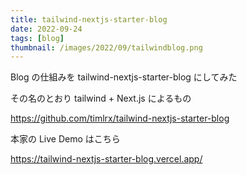 ```yaml
---
title: tailwind-nextjs-starter-blog
date: 2022-09-24
tags: [blog]
thumbnail: /images/2022/09/tailwindblog.png
---
```


Blog の仕組みを tailwind-nextjs-starter-blog にしてみた

その名のとおり tailwind + Next.js によるもの

https://github.com/timlrx/tailwind-nextjs-starter-blog

本家の Live Demo はこちら

https://tailwind-nextjs-starter-blog.vercel.app/
